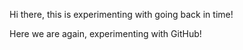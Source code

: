 Hi there, this is experimenting with going back in time!

Here we are again, experimenting with GitHub!
